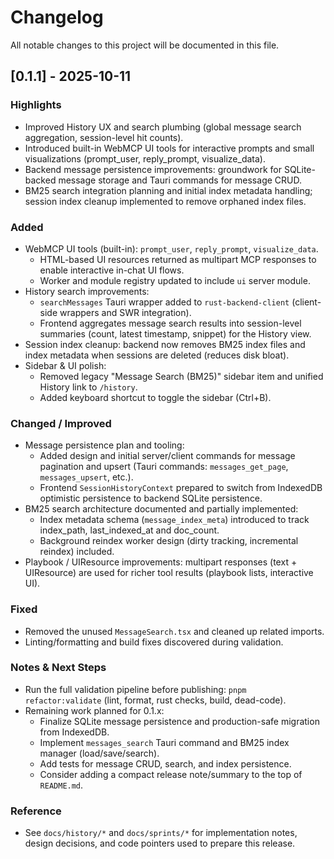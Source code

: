 # Changelog

All notable changes to this project will be documented in this file.

## [0.1.1] - 2025-10-11

### Highlights

- Improved History UX and search plumbing (global message search aggregation, session-level hit counts).
- Introduced built-in WebMCP UI tools for interactive prompts and small visualizations (prompt_user, reply_prompt, visualize_data).
- Backend message persistence improvements: groundwork for SQLite-backed message storage and Tauri commands for message CRUD.
- BM25 search integration planning and initial index metadata handling; session index cleanup implemented to remove orphaned index files.


### Added

- WebMCP UI tools (built-in): `prompt_user`, `reply_prompt`, `visualize_data`.
  - HTML-based UI resources returned as multipart MCP responses to enable interactive in-chat UI flows.
  - Worker and module registry updated to include `ui` server module.
- History search improvements:
  - `searchMessages` Tauri wrapper added to `rust-backend-client` (client-side wrappers and SWR integration).
  - Frontend aggregates message search results into session-level summaries (count, latest timestamp, snippet) for the History view.
- Session index cleanup: backend now removes BM25 index files and index metadata when sessions are deleted (reduces disk bloat).
- Sidebar & UI polish:
  - Removed legacy "Message Search (BM25)" sidebar item and unified History link to `/history`.
  - Added keyboard shortcut to toggle the sidebar (Ctrl+B).


### Changed / Improved

- Message persistence plan and tooling:
  - Added design and initial server/client commands for message pagination and upsert (Tauri commands: `messages_get_page`, `messages_upsert`, etc.).
  - Frontend `SessionHistoryContext` prepared to switch from IndexedDB optimistic persistence to backend SQLite persistence.
- BM25 search architecture documented and partially implemented:
  - Index metadata schema (`message_index_meta`) introduced to track index_path, last_indexed_at and doc_count.
  - Background reindex worker design (dirty tracking, incremental reindex) included.
- Playbook / UIResource improvements: multipart responses (text + UIResource) are used for richer tool results (playbook lists, interactive UI).

### Fixed

- Removed the unused `MessageSearch.tsx` and cleaned up related imports.
- Linting/formatting and build fixes discovered during validation.

### Notes & Next Steps

- Run the full validation pipeline before publishing: `pnpm refactor:validate` (lint, format, rust checks, build, dead-code).
- Remaining work planned for 0.1.x:
  - Finalize SQLite message persistence and production-safe migration from IndexedDB.
  - Implement `messages_search` Tauri command and BM25 index manager (load/save/search).
  - Add tests for message CRUD, search, and index persistence.
  - Consider adding a compact release note/summary to the top of `README.md`.

### Reference

- See `docs/history/*` and `docs/sprints/*` for implementation notes, design decisions, and code pointers used to prepare this release.
